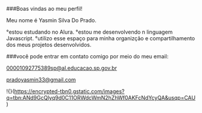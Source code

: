 ###Boas vindas ao meu perfil!

Meu nome é Yasmin Silva Do Prado.

°estou estudando no Alura.
°estou me desenvolvendo n linguagem Javascript.
°utilizo esse espaço para minha organizção e compartilhamento dos meus projetos desenvolvidos.

###você pode entrar em contato comigo por meio do meu email:

  00001092775389sp@al.educacao.sp.gov.br
  
  pradoyasmin33@gmail.com

!{}(https://encrypted-tbn0.gstatic.com/images?q=tbn:ANd9GcQlyq9d0C11ORWdcWmN2hZhWf0AKFcNdYcyQA&usqp=CAU)
